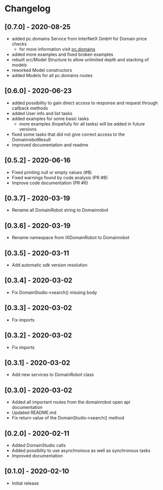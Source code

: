# Changelog

## [0.7.0] - 2020-08-25

* added pc.domains Service from InterNetX GmbH for Domain price checks
  * for more information visit [pc.domains](https://pc.domains)
* added more examples and fixed broken examples
* rebuilt src/Model Structure to allow unlimited depth and stacking of models
* reworked Model constructors
* added Models for all pc.domains routes

## [0.6.0] - 2020-06-23

* added possibility to gain direct access to response and request through callback methods
* added User info and list tasks
* added examples for some basic tasks
  * more examples (hopefully for all tasks) will be added in future versions
* fixed some tasks that did not give correct access to the DomainrobotResult
* improved documentation and readme

## [0.5.2] - 2020-06-16

* Fixed printing null or empty values (#8)
* Fixed warnings found by code analysis (PR #8)
* Improve code documentation (PR #6)

## [0.3.7] - 2020-03-19

* Rename all DomainRobot string to Domainrobot

## [0.3.6] - 2020-03-19

* Rename namespace from IXDomainRobot to Domainrobot

## [0.3.5] - 2020-03-11

* Add automatic sdk version resolution

## [0.3.4] - 2020-03-02

* Fix DomainStudio->search() missing body

## [0.3.3] - 2020-03-02

* Fix imports

## [0.3.2] - 2020-03-02

* Fix imports

## [0.3.1] - 2020-03-02

* Add new services to DomainRobot class

## [0.3.0] - 2020-03-02

* Added all important routes from the domainrobot open api documentation
* Updated README.md
* Fix return value of the DomainStudio->search() method

## [0.2.0] - 2020-02-11

* Added DomainStudio calls
* Added possiblity to use asynchronous as well as synchronous tasks
* Improved documentation

## [0.1.0] - 2020-02-10

* Initial release
